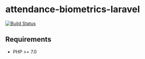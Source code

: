 # attendance-biometrics-laravel

[![Build Status](https://travis-ci.org/lloricode/attendance-biometrics-laravel.svg?branch=master)](https://travis-ci.org/lloricode/attendance-biometrics-laravel)

## Requirements
- PHP >= 7.0
